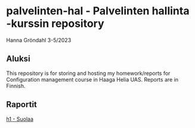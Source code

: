 # palvelinten-hal - Palvelinten hallinta -kurssin repository 

Hanna Gröndahl
3-5/2023

## Aluksi

This repository is for storing and hosting my homework/reports for Configuration management course in Haaga Helia UAS. Reports are in Finnish.

## Raportit

[h1 - Suolaa](https://github.com/hannagrn/palvelinten-hal/blob/main/h1.md)
